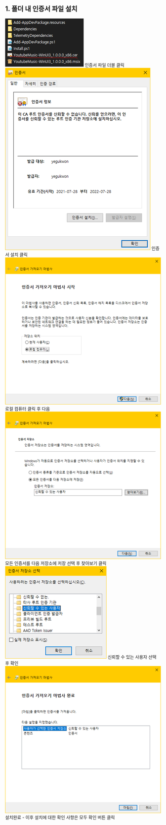 <h2>1. 폴더 내 인증서 파일 설치</h2>
<img src="/Guide Image/cert0.png"/>
인증서 파일 더블 클릭<br/>
<img src="/Guide Image/cert1.png"/>
인증서 설치 클릭<br/>
<img src="/Guide Image/cert2.png"/>
로컬 컴퓨터 클릭 후 다음<br/>
<img src="/Guide Image/cert4.png"/>
모든 인증서를 다음 저장소에 저장 선택 후 찾아보기 클릭<br/>
<img src="/Guide Image/cert3.png"/>
신뢰할 수 있는 사용자 선택 후 확인<br/>
<img src="/Guide Image/cert5.png"/>
설치완료 - 이후 설치에 대한 확인 사항은 모두 확인 버튼 클릭
